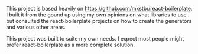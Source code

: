 This project is based heavily on https://github.com/mxstbr/react-boilerplate.
I built it from the gound up using my own opinions on what libraries to use but
consulted the react-boilerplate projects on how to create the generators and
various other areas.

This project was built to suite my own needs. I expect most people might
prefer react-boilerplate as a more complete solution.
